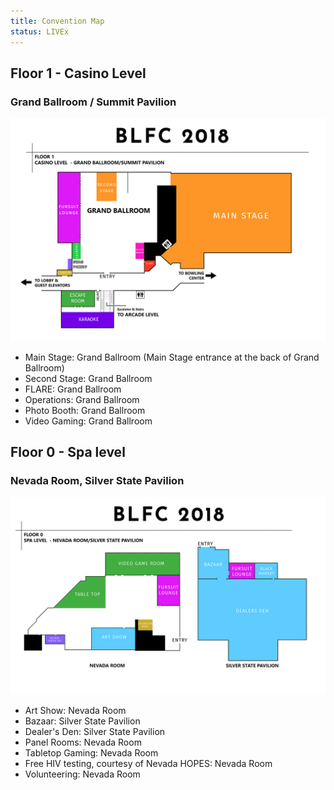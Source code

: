 ```yaml
---
title: Convention Map
status: LIVEx
---
```

## Floor 1 - Casino Level

### Grand Ballroom / Summit Pavilion

<a href="./assets/img/level1.jpg" target="_blank" rel="noopener noreferrer"><img class="aligncenter" src="./assets/img/level1_sm.jpg"></a></p>

 - Main Stage: Grand Ballroom (Main Stage entrance at the back of Grand Ballroom)
 - Second Stage: Grand Ballroom
 - FLARE: Grand Ballroom
 - Operations: Grand Ballroom
 - Photo Booth: Grand Ballroom
 - Video Gaming: Grand Ballroom
 

## Floor 0 - Spa level

### Nevada Room, Silver State Pavilion

<a href="./assets/img/level0.jpg" target="_blank" rel="noopener noreferrer"><img class="aligncenter" src="./assets/img/level0_sm.jpg"></a>

- Art Show: Nevada Room
- Bazaar: Silver State Pavilion
- Dealer's Den: Silver State Pavilion
- Panel Rooms: Nevada Room
- Tabletop Gaming: Nevada Room
- Free HIV testing, courtesy of Nevada HOPES: Nevada Room
- Volunteering: Nevada Room

